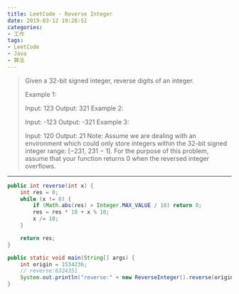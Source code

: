 ```yaml
---
title: LeetCode - Reverse Integer
date: 2019-03-12 19:28:51
categories:
- 工作
tags:
- LeetCode
- Java
- 算法
---
```


> Given a 32-bit signed integer, reverse digits of an integer.
> 
> Example 1:
> 
> Input: 123
> Output: 321
> Example 2:
> 
> Input: -123
> Output: -321
> Example 3:
> 
> Input: 120
> Output: 21
> Note:
> Assume we are dealing with an environment which could only store integers within the 32-bit signed integer range: [−231,  231 − 1]. For the purpose of this problem, assume that your function returns 0 when the reversed integer overflows.

---

```java
public int reverse(int x) {
    int res = 0;
    while (x != 0) {
        if (Math.abs(res) > Integer.MAX_VALUE / 10) return 0;
        res = res * 10 + x % 10;
        x /= 10;
    }

    return res;
}

public static void main(String[] args) {
    int origin = 1534236;
    // reverse:6324351
    System.out.println("reverse:" + new ReverseInteger().reverse(origin));
}

```
